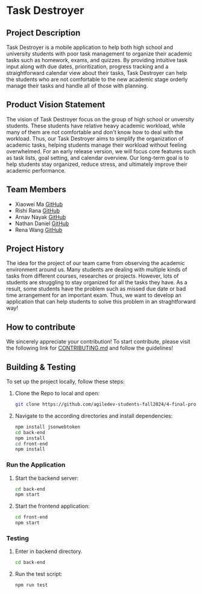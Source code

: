 # Task Destroyer

## Project Description

Task Destroyer is a mobile application to help both high school and university students with poor task management to organize their academic tasks such as homework, exams, and quizzes. By providing intuitive task input along with due dates, prioritization, progress tracking and a straightforward calendar view about their tasks, Task Destroyer can help the students who are not comfortable to the new academic stage orderly manage their tasks and handle all of those with planning.

## Product Vision Statement

The vision of Task Destroyer focus on the group of high school or unversity students. These students have relative heavy academic workload, while many of them are not comfortable and don't know how to deal with the workload. Thus, our Task Destroyer aims to simplify the organization of academic tasks, helping students manage their workload without feeling overwhelmed. For an early release version, we will focus core features such as task lists, goal setting, and calendar overview. Our long-term goal is to help students stay organized, reduce stress, and ultimately improve their academic performance.

## Team Members

- Xiaowei Ma [GitHub](https://github.com/WillliamMa)
- Rishi Rana [GitHub](https://github.com/Rishi-Rana1)
- Arnav Nayak [GitHub](https://github.com/ern-02)
- Nathan Daniel [GitHub](https://github.com/WayyGood)
- Rena Wang [GitHub](https://github.com/nomegustaexam)

## Project History

The idea for the project of our team came from observing the academic environment around us. Many students are dealing with multiple kinds of tasks from different courses, researches or projects. However, lots of students are struggling to stay organized for all the tasks they have. As a result, some students have the problem such as missed due date or bad time arrangement for an important exam. Thus, we want to develop an application that can help students to solve this problem in an straghtforward way!

## How to contribute

We sincerely appreciate your contribution! To start contribute, please visit the following link for [CONTRIBUTING.md](./CONTRIBUTING.md) and follow the guidelines!

## Building & Testing

To set up the project locally, follow these steps:

1. Clone the Repo to local and open:

   ```bash
   git clone https://github.com/agiledev-students-fall2024/4-final-project-task-destroyer.git
   ```

2. Navigate to the according directories and install dependencies:
   ```bash
   npm install jsonwebtoken
   cd back-end
   npm install
   cd front-end
   npm install
   ```

### Run the Application

1. Start the backend server:

   ```bash
   cd back-end
   npm start
   ```

2. Start the frontend application:
   ```bash
   cd front-end
   npm start
   ```

### Testing

1. Enter in backend directory.
   ```bash
   cd back-end
   ```
2. Run the test script:
   ```bash
   npm run test
   ```
